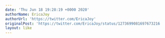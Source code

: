 ```yaml
---
date: 'Thu Jun 18 19:28:19 +0000 2020'
authorName: EricaJoy
authorUrl: 'https://twitter.com/EricaJoy'
originalPost: 'https://twitter.com/EricaJoy/status/1273699081697673216'
layout: like
---
```

